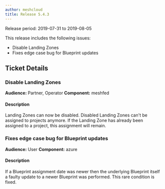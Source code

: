 ```yaml
---
author: meshcloud
title: Release 5.4.3
---
```


Release period: 2019-07-31 to 2019-08-05

This release includes the following issues:
* Disable Landing Zones
* Fixes edge case bug for Blueprint updates
<!--truncate-->

## Ticket Details
### Disable Landing Zones
**Audience:** Partner, Operator
**Component:** meshfed


#### Description
Landing Zones can now be disabled. Disabled Landing Zones can't be assigned to projects anymore.
If the Landing Zone has already been assigned to a project, this assignment will remain.

### Fixes edge case bug for Blueprint updates
**Audience:** User
**Component:** azure


#### Description
If a Blueprint assignment date was newer then the underlying Blueprint itself a faulty update to a newer Blueprint was performed. This rare condition is fixed.

